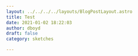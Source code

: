 ```yaml
---
layout: ../../../../layouts/BlogPostLayout.astro
title: Test
date: 2021-01-02 18:22:03
author: dboyd
draft: false
category: sketches

---
```


<img
srcset="https://img.selfiespirits.com/images/test/catEars001_2000.avif 2000w, https://img.selfiespirits.com/images/test/catEars001_1080.avif 1080w, https://img.selfiespirits.com/images/test/catEars001_720.avif 720w, https://img.selfiespirits.com/images/test/catEars001_480.avif 480w"
sizes="(max-width: 2000px) 100vw,(max-width: 1080px) 100vw,(max-width: 720px) 100vw,(max-width: 480px) 100vw"
src="https://img.selfiespirits.com/images/test/catEars001.jpg"
style="display: block; max-height: 95vh; max-width: calc(95vw-40px)"
alt=""
/>

<img
srcset="https://img.selfiespirits.com/images/test/blueHead001_720.avif 720w, https://img.selfiespirits.com/images/test/blueHead001_480.avif 480w"
sizes="(max-width: 720px) 100vw, (max-width: 480px) 100vw"
src="https://img.selfiespirits.com/images/test/blueHead001.jpg"
style="display: block; max-height: 95vh; max-width: calc(95vw-40px)"
alt=""
/>

<img
srcset="https://img.selfiespirits.com/images/test/codraPage01_1080.avif 1080w, https://img.selfiespirits.com/images/test/codraPage01_720.avif 720w, https://img.selfiespirits.com/images/test/codraPage01_480.avif 480w"
sizes="(max-width: 1080px) 100vw, (max-width: 720px) 100vw, (max-width: 480px) 100vw"
src="https://img.selfiespirits.com/images/test/codraPage01.jpg"
style="display: block; max-height: 95vh; max-width: calc(95vw-40px)"
alt=""
/>


<img
srcset="https://img.selfiespirits.com/images/test/coldJacketGuy_1080.avif 1080w, https://img.selfiespirits.com/images/test/coldJacketGuy_720.avif 720w, https://img.selfiespirits.com/images/test/coldJacketGuy_480.avif 480w"
sizes="(max-width: 1080px) 100vw, (max-width: 720px) 100vw, (max-width: 480px) 100vw"
src="https://img.selfiespirits.com/images/test/coldJacketGuy.jpg"
style="display: block; max-height: 90vh; ; max-width: calc(95vw-40px);"
alt=""
/>

